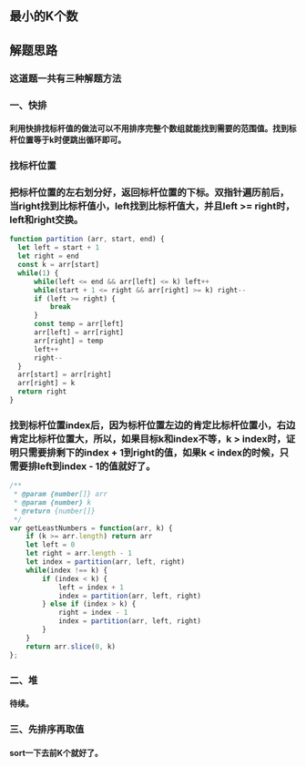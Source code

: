 ## 最小的K个数

## 解题思路
### 这道题一共有三种解题方法
### **一、快排**
#### 利用快排找标杆值的做法可以不用排序完整个数组就能找到需要的范围值。找到标杆位置等于k时便跳出循环即可。
### **找标杆位置**
### 把标杆位置的左右划分好，返回标杆位置的下标。双指针遍历前后，当right找到比标杆值小，left找到比标杆值大，并且left >= right时，left和right交换。
```js
function partition (arr, start, end) {
  let left = start + 1
  let right = end
  const k = arr[start]
  while(1) {
      while(left <= end && arr[left] <= k) left++
      while(start + 1 <= right && arr[right] >= k) right--
      if (left >= right) {
          break
      }
      const temp = arr[left]
      arr[left] = arr[right]
      arr[right] = temp
      left++
      right--
  }
  arr[start] = arr[right]
  arr[right] = k
  return right
}
```
### 找到标杆位置index后，因为标杆位置左边的肯定比标杆位置小，右边肯定比标杆位置大，所以，如果目标k和index不等，k > index时，证明只需要排剩下的index + 1到right的值，如果k < index的时候，只需要排left到index - 1的值就好了。
```js
/**
 * @param {number[]} arr
 * @param {number} k
 * @return {number[]}
 */
var getLeastNumbers = function(arr, k) {
    if (k >= arr.length) return arr
    let left = 0
    let right = arr.length - 1
    let index = partition(arr, left, right)
    while(index !== k) {
        if (index < k) {
            left = index + 1
            index = partition(arr, left, right)
        } else if (index > k) {
            right = index - 1
            index = partition(arr, left, right)
        }
    }
    return arr.slice(0, k)
};

```
### **二、堆**
#### 待续。

### **三、先排序再取值**
#### sort一下去前K个就好了。
